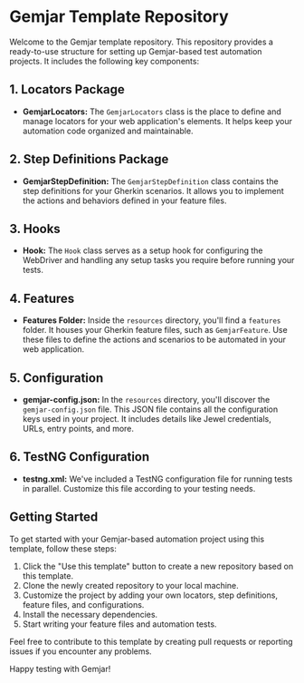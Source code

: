 # Gemjar Template Repository

Welcome to the Gemjar template repository. This repository provides a ready-to-use structure for setting up Gemjar-based test automation projects. It includes the following key components:

## 1. Locators Package

- **GemjarLocators:** The `GemjarLocators` class is the place to define and manage locators for your web application's elements. It helps keep your automation code organized and maintainable.

## 2. Step Definitions Package

- **GemjarStepDefinition:** The `GemjarStepDefinition` class contains the step definitions for your Gherkin scenarios. It allows you to implement the actions and behaviors defined in your feature files.

## 3. Hooks

- **Hook:** The `Hook` class serves as a setup hook for configuring the WebDriver and handling any setup tasks you require before running your tests.

## 4. Features

- **Features Folder:** Inside the `resources` directory, you'll find a `features` folder. It houses your Gherkin feature files, such as `GemjarFeature`. Use these files to define the actions and scenarios to be automated in your web application.

## 5. Configuration

- **gemjar-config.json:** In the `resources` directory, you'll discover the `gemjar-config.json` file. This JSON file contains all the configuration keys used in your project. It includes details like Jewel credentials, URLs, entry points, and more.

## 6. TestNG Configuration

- **testng.xml:** We've included a TestNG configuration file for running tests in parallel. Customize this file according to your testing needs.

## Getting Started

To get started with your Gemjar-based automation project using this template, follow these steps:

1. Click the "Use this template" button to create a new repository based on this template.
2. Clone the newly created repository to your local machine.
3. Customize the project by adding your own locators, step definitions, feature files, and configurations.
4. Install the necessary dependencies.
5. Start writing your feature files and automation tests.



Feel free to contribute to this template by creating pull requests or reporting issues if you encounter any problems.

Happy testing with Gemjar!
